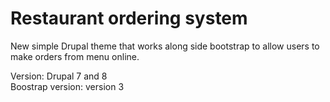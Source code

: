 # Restaurant ordering system

New simple Drupal theme that works along side bootstrap to allow users to make orders from menu online.

Version: Drupal 7 and 8 <br>
Boostrap version: version 3

